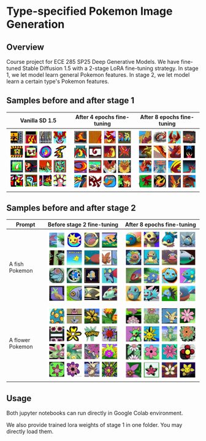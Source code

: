 # Type-specified Pokemon Image Generation

## Overview

Course project for ECE 285 SP25 Deep Generative Models. We have fine-tuned Stable Diffusion 1.5 with a 2-stage LoRA fine-tuning strategy. In stage 1, we let model learn general Pokemon features. In stage 2, we let model learn a certain type's Pokemon features.

## Samples before and after stage 1

| Vanilla SD 1.5                               | After 4 epochs fine-tuning       | After 8 epochs fine-tuning       |
| -------------------------------------------- | -------------------------------- | -------------------------------- |
| ![R4_Vanilla](figures/stage1/R4_Vanilla.png) | ![R4E4](figures/stage1/R4E4.png) | ![R4E8](figures/stage1/R4E8.png) |



## Samples before and after stage 2

| Prompt           | Before stage 2 fine-tuning             | After 8 epochs fine-tuning             |
| ---------------- | -------------------------------------- | -------------------------------------- |
| A fish Pokemon   | ![fish0](figures/stage2/fish0.png)     | ![fish0](figures/stage2/fish8.png)     |
| A flower Pokemon | ![flower0](figures/stage2/flower0.png) | ![flower8](figures/stage2/flower8.png) |

## Usage

Both jupyter notebooks can run directly in Google Colab environment.

We also provide trained lora weights of stage 1 in one folder. You may directly load them. 
